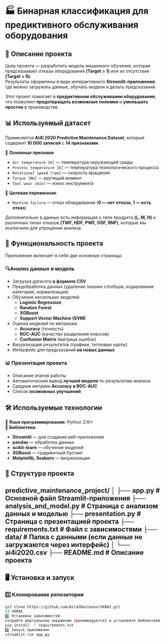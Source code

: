 # 🏭 Бинарная классификация для предиктивного обслуживания оборудования  

## 📌 Описание проекта  
Цель проекта — разработать модель машинного обучения, которая предсказывает отказы оборудования **(Target = 1)** или их отсутствие **(Target = 0)**.  
Результаты оформлены в виде интерактивного **Streamlit-приложения**, где можно загружать данные, обучать модели и делать предсказания.  

Этот проект помогает в **предиктивном обслуживании оборудования**, что позволяет **предотвращать возможные поломки** и **уменьшать простои** в производстве.  

## 📊 Используемый датасет  
Применяется **AI4I 2020 Predictive Maintenance Dataset**, который содержит **10 000 записей** с **14 признаками**.  

📌 **Основные признаки**:  
- `Air temperature [K]` — температура окружающей среды  
- `Process temperature [K]` — температура технологического процесса  
- `Rotational speed [rpm]` — скорость вращения  
- `Torque [Nm]` — крутящий момент  
- `Tool wear [min]` — износ инструмента  

📌 **Целевая переменная**:  
- `Machine failure` — отказ оборудования (**0 — нет отказа, 1 — есть отказ**)  

Дополнительно в данных есть информация о типе продукта **(L, M, H)** и различных типах отказов **(TWF, HDF, PWF, OSF, RNF)**, которые мы исключили для упрощения анализа.  

## 🚀 Функциональность проекта  
Приложение включает в себя две основные страницы:  

### 🔍Анализ данных и модель
- Загрузка датасета **в формате CSV**
- Предобработка данных (удаление лишних столбцов, кодирование категорий, нормализация)  
- Обучение нескольких моделей:  
  - **Logistic Regression**  
  - **Random Forest**  
  - **XGBoost**  
  - **Support Vector Machine (SVM)**  
- Оценка моделей по метрикам:  
  - **Accuracy** (точность)  
  - **ROC-AUC** (качество разделения классов)  
  - **Confusion Matrix** (матрица ошибок)  
- Визуализация результатов (графики, тепловые карты)  
- Интерфейс для предсказаний **на новых данных**  

### 📊 **Презентация проекта**
- Описание этапов работы  
- Автоматический вывод **лучшей модели** по результатам анализа  
- Средние метрики **Accuracy и ROC-AUC**  
- Список **возможных улучшений**  

## 🛠️ Используемые технологии  
📌 **Язык программирования**: Python 3.10+  
📌 **Библиотеки**:  
- **Streamlit** — для создания веб-приложения  
- **pandas** — обработка данных  
- **scikit-learn** — обучение моделей  
- **XGBoost** — градиентный бустинг  
- **Matplotlib, Seaborn** — визуализация
## 📂 Структура проекта  
predictive_maintenance_project/
│
├── app.py # Основной файл Streamlit-приложения
├── analysis_and_model.py # Страница с анализом данных и моделью
├── presentation.py # Страница с презентацией проекта
├── requirements.txt # Файл с зависимостями
├── data/ # Папка с данными (если данные не загружаются через интерфейс)
│ └── ai4i2020.csv
├── README.md # Описание проекта
---

## 🖥️ Установка и запуск  

### 1️⃣ **Клонирование репозитория**  
```bash
git clone https://github.com/AiratBastanov/VKRAI.git
cd VKRAI
2️⃣ Установка зависимостей
Создайте виртуальное окружение (рекомендуется) и установите библиотеки:
pip install -r requirements.txt
3️⃣ Запуск приложения
streamlit run app.py
